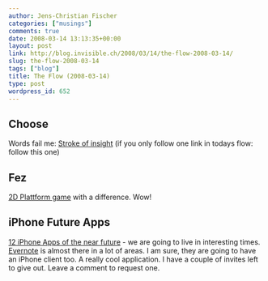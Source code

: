 ```yaml
---
author: Jens-Christian Fischer
categories: ["musings"]
comments: true
date: 2008-03-14 13:13:35+00:00
layout: post
link: http://blog.invisible.ch/2008/03/14/the-flow-2008-03-14/
slug: the-flow-2008-03-14
tags: ["blog"]
title: The Flow (2008-03-14)
type: post
wordpress_id: 652
---
```


Choose
------

Words fail me: [Stroke of insight][1] (if you only follow one link in todays flow: follow this one)

Fez
---

[2D Plattform game][2] with a difference. Wow!


iPhone Future Apps
------------------

[12 iPhone Apps of the near future][3] - we are going to live in interesting times. [Evernote][4] is almost there in a lot of areas. I am sure, they are going to have an iPhone client too. A really cool application. I have a couple of invites left to give out. Leave a comment to request one.



[1]: http://www.ted.com/index.php/talks/view/id/229
[2]: http://www.destructoid.com/gdc-08-fez-the-best-game-i-have-never-played-71212.phtml
[3]: http://www.readwriteweb.com/archives/12_future_apps_for_your_iphone.php
[4]: http://www.evernote.com/about/beta/tour/
